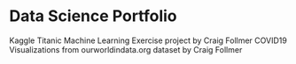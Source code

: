 # Data Science Portfolio
Kaggle Titanic Machine Learning Exercise project by Craig Follmer
COVID19 Visualizations from ourworldindata.org dataset by Craig Follmer
